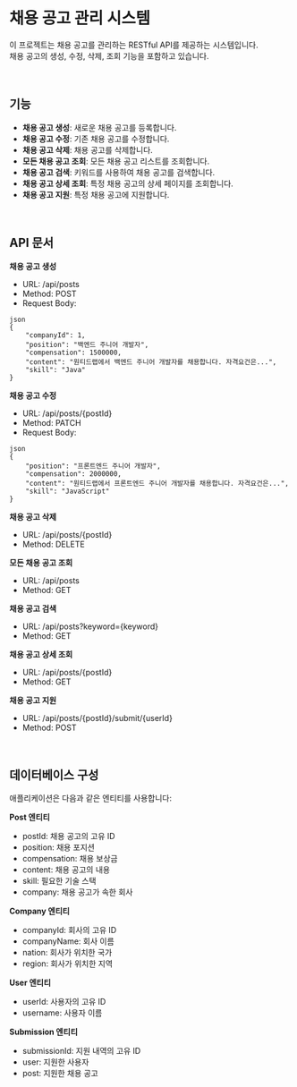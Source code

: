 # 채용 공고 관리 시스템

이 프로젝트는 채용 공고를 관리하는 RESTful API를 제공하는 시스템입니다. <br>
채용 공고의 생성, 수정, 삭제, 조회 기능을 포함하고 있습니다.

<br>

## 기능

- **채용 공고 생성**: 새로운 채용 공고를 등록합니다.
- **채용 공고 수정**: 기존 채용 공고를 수정합니다.
- **채용 공고 삭제**: 채용 공고를 삭제합니다.
- **모든 채용 공고 조회**: 모든 채용 공고 리스트를 조회합니다.
- **채용 공고 검색**: 키워드를 사용하여 채용 공고를 검색합니다.
- **채용 공고 상세 조회**: 특정 채용 공고의 상세 페이지를 조회합니다.
- **채용 공고 지원**: 특정 채용 공고에 지원합니다.

<br>

## API 문서

**채용 공고 생성**
- URL: /api/posts
- Method: POST
- Request Body:

```
json
{
    "companyId": 1,
    "position": "백엔드 주니어 개발자",
    "compensation": 1500000,
    "content": "원티드랩에서 백엔드 주니어 개발자를 채용합니다. 자격요건은...",
    "skill": "Java"
}
```
**채용 공고 수정**
- URL: /api/posts/{postId}
- Method: PATCH
- Request Body:
```
json
{
    "position": "프론트엔드 주니어 개발자",
    "compensation": 2000000,
    "content": "원티드랩에서 프론트엔드 주니어 개발자를 채용합니다. 자격요건은...",
    "skill": "JavaScript"
}
```
**채용 공고 삭제**
- URL: /api/posts/{postId}
- Method: DELETE

**모든 채용 공고 조회**
- URL: /api/posts
- Method: GET

**채용 공고 검색**
- URL: /api/posts?keyword={keyword}
- Method: GET

**채용 공고 상세 조회**
- URL: /api/posts/{postId}
- Method: GET

**채용 공고 지원**
- URL: /api/posts/{postId}/submit/{userId}
- Method: POST

<br>

## 데이터베이스 구성

애플리케이션은 다음과 같은 엔티티를 사용합니다:

**Post 엔티티**
- postId: 채용 공고의 고유 ID
- position: 채용 포지션
- compensation: 채용 보상금
- content: 채용 공고의 내용
- skill: 필요한 기술 스택
- company: 채용 공고가 속한 회사
  
**Company 엔티티**
- companyId: 회사의 고유 ID
- companyName: 회사 이름
- nation: 회사가 위치한 국가
- region: 회사가 위치한 지역

**User 엔티티**
- userId: 사용자의 고유 ID
- username: 사용자 이름

**Submission 엔티티**
- submissionId: 지원 내역의 고유 ID
- user: 지원한 사용자
- post: 지원한 채용 공고
